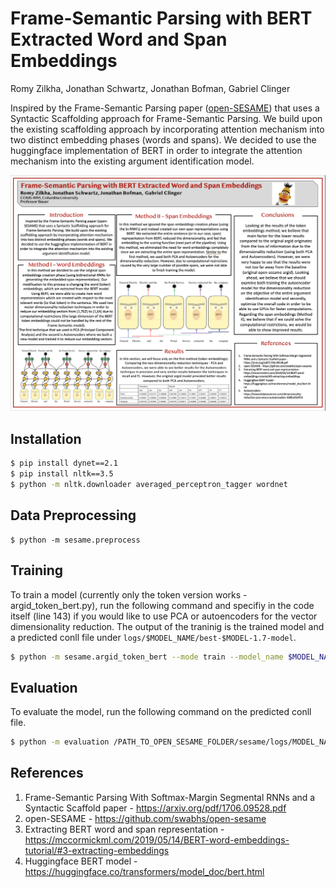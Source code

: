 # Frame-Semantic Parsing with BERT Extracted Word and Span Embeddings

Romy Zilkha, Jonathan Schwartz, Jonathan Bofman, Gabriel Clinger

Inspired by the Frame-Semantic Parsing paper ([open-SESAME](https://github.com/swabhs/open-sesame)) that uses a Syntactic Scaffolding approach for Frame-Semantic Parsing. We build upon the existing scaffolding approach by incorporating attention mechanism into two distinct embedding phases (words and spans). We decided to use the huggingface implementation of BERT in order to integrate the attention mechanism into the existing argument identification model.

![Final poster](nlp_final_poster.png)

## Installation

```sh
$ pip install dynet==2.1
$ pip install nltk==3.5
$ python -m nltk.downloader averaged_perceptron_tagger wordnet
```

## Data Preprocessing

```
$ python -m sesame.preprocess
```

## Training

To train a model (currently only the token version works - argid_token_bert.py), run the following command and specifiy in the code itself (line 143) if you would like to use PCA or autoencoders for the vector dimensionality reduction. The output of the traninig is the trained model and a predicted conll file under `logs/$MODEL_NAME/best-$MODEL-1.7-model`. 

```sh
$ python -m sesame.argid_token_bert --mode train --model_name $MODEL_NAME
```

## Evaluation 

To evaluate the model, run the following command on the predicted conll file.

```sh
$ python -m evaluation /PATH_TO_OPEN_SESAME_FOLDER/sesame/logs/MODEL_NAME/predicted-1.7-argid-dev.conll
```

## References

1. Frame-Semantic Parsing With Softmax-Margin Segmental RNNs and a Syntactic Scaffold paper - https://arxiv.org/pdf/1706.09528.pdf
2. open-SESAME - https://github.com/swabhs/open-sesame
3. Extracting BERT word and span representation - https://mccormickml.com/2019/05/14/BERT-word-embeddings-tutorial/#3-extracting-embeddings
4. Huggingface BERT model - https://huggingface.co/transformers/model_doc/bert.html
